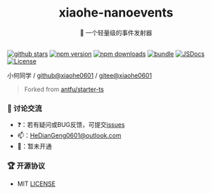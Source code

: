 <div align="center">
  <h1>xiaohe-nanoevents</h1>
  <span>🛴 一个轻量级的事件发射器</span>
</div>

<br>

[![github stars][github-stars-src]][github-stars-href]
[![npm version][npm-version-src]][npm-version-href]
[![npm downloads][npm-downloads-src]][npm-downloads-href]
[![bundle][bundle-src]][bundle-href]
[![JSDocs][jsdocs-src]][jsdocs-href]
[![License][license-src]][license-href]

小何同学 / [github@xiaohe0601](https://github.com/xiaohe0601) / [gitee@xiaohe0601](https://gitee.com/xiaohe0601)

> Forked from [antfu/starter-ts](https://github.com/antfu/starter-ts)

### 🐶 讨论交流

- ❓：若有疑问或BUG反馈，可提交[issues](https://github.com/xiaohe0601/xiaohe-nanoevents/issues)
- 📫：[HeDianGeng0601@outlook.com](mailto:HeDianGeng0601@outlook.com)
- 🐧：暂未开通

### 🏆 开源协议

- MIT [LICENSE](./LICENSE)

<!-- Badges -->

[github-stars-src]: https://img.shields.io/github/stars/xiaohe0601/xiaohe-nanoevents?style=flat&colorA=080f12&colorB=1fa669&logo=GitHub
[github-stars-href]: https://github.com/xiaohe0601/xiaohe-nanoevents
[npm-version-src]: https://img.shields.io/npm/v/xiaohe-nanoevents?style=flat&colorA=080f12&colorB=1fa669
[npm-version-href]: https://npmjs.com/package/xiaohe-nanoevents
[npm-downloads-src]: https://img.shields.io/npm/dm/xiaohe-nanoevents?style=flat&colorA=080f12&colorB=1fa669
[npm-downloads-href]: https://npmjs.com/package/xiaohe-nanoevents
[bundle-src]: https://img.shields.io/bundlephobia/minzip/xiaohe-nanoevents?style=flat&colorA=080f12&colorB=1fa669&label=minzip
[bundle-href]: https://bundlephobia.com/result?p=xiaohe-nanoevents
[jsdocs-src]: https://img.shields.io/badge/jsdocs-reference-080f12?style=flat&colorA=080f12&colorB=1fa669
[jsdocs-href]: https://www.jsdocs.io/package/xiaohe-nanoevents
[license-src]: https://img.shields.io/github/license/xiaohe0601/xiaohe-nanoevents.svg?style=flat&colorA=080f12&colorB=1fa669
[license-href]: https://github.com/xiaohe0601/xiaohe-nanoevents/blob/main/LICENSE
